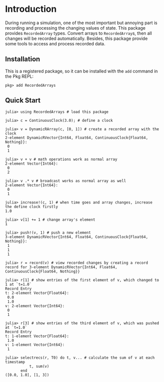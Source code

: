 # Introduction

During running a simulation, one of the most important but annoying part is
recording and processing the changing values of state. This package provides
`RecordedArray` types. Convert arrays to `RecordedArray`s, then all changes will
be recorded automatically. Besides, this package provide some tools to access
and process recorded data.

## Installation

This is a registered package, so it can be installed with the `add` command in
the Pkg REPL:
```
pkg> add RecordedArrays
```

## Quick Start

```jldoctest
julia> using RecordedArrays # load this package

julia> c = ContinuousClock(3.0); # define a clock

julia> v = DynamicRArray(c, [0, 1]) # create a recorded array with the clock
2-element DynamicRVector{Int64, Float64, ContinuousClock{Float64, Nothing}}:
 0
 1

julia> v + v # math operations work as normal array
2-element Vector{Int64}:
 0
 2

julia> v .* v # broadcast works as normal array as well
2-element Vector{Int64}:
 0
 1

julia> increase!(c, 1) # when time goes and array changes, increase the define clock firstly
1.0

julia> v[1] += 1 # change array's element
1

julia> push!(v, 1) # push a new element
3-element DynamicRVector{Int64, Float64, ContinuousClock{Float64, Nothing}}:
 1
 1
 1

julia> r = record(v) # view recorded changes by creating a record
record for 3-element DynamicRVector{Int64, Float64, ContinuousClock{Float64, Nothing}}

julia> r[1] # show entries of the first element of v, which changed to 1 at `t=1.0`
Record Entry
t: 2-element Vector{Float64}:
 0.0
 1.0
v: 2-element Vector{Int64}:
 0
 1

julia> r[3] # show entries of the third element of v, which was pushed at `t=1.0`
Record Entry
t: 1-element Vector{Float64}:
 1.0
v: 1-element Vector{Int64}:
 1

julia> selectrecs(r, T0) do t, v... # calculate the sum of v at each timestamp
           t, sum(v)
       end
([0.0, 1.0], [1, 3])
```